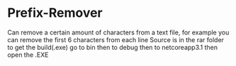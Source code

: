 # Prefix-Remover
Can remove a certain amount of characters from a text file, for example you can remove the first 6 characters from each line
Source is in the rar folder
to get the build(.exe) go to bin then to debug then to netcoreapp3.1 then open the .EXE
